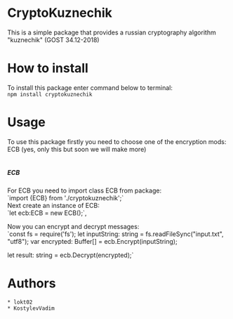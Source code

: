 <h1>CryptoKuznechik</h1>

This is a simple package that provides a russian cryptography algorithm "kuznechik" (GOST 34.12-2018)

# How to install
To install this package enter command below to terminal:<br>
    `npm install cryptokuznechik`<br>

# Usage
To use this package firstly you need to choose one of the encryption mods:<br>
ECB (yes, only this but soon we will make more)<br>
<br>
<h5>ECB</h5>
For ECB you need to import class ECB from package:<br>
`import {ECB} from './cryptokuznechik';`<br>
Next create an instance of ECB:<br>
`let ecb:ECB = new ECB();`,<br>

Now you can encrypt and decrypt messages:<br>
`const fs = require('fs');
let inputString: string = fs.readFileSync("input.txt", "utf8");
var encrypted: Buffer[] = ecb.Encrypt(inputString);

let result: string = ecb.Decrypt(encrypted);`<br>

# Authors
    * lokt02
    * KostylevVadim

